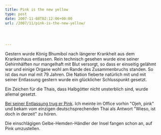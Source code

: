 ```yaml
---
title: Pink is the new yellow
type: post
date: 2007-11-08T02:12:06+00:00
url: /2007/11/pink-is-the-new-yellow/




---
```

Gestern wurde König Bhumibol nach längerer Krankheit aus dem Krankenhaus entlassen. Rein technisch gesehen wurde eine seiner Gehirnhälften nur mangelhaft mit Blut versorgt, so dass er einseitig gelähmt war und einige Organe wohl am Rande des Zusammenbruchs standen. So ist das nun mal mit 79 Jahren. Die Nation fieberte natürlich mit und mit seiner Entlassung gestern wurde ein glücklicher Schlusspunkt gesetzt.

Ein Zeichen für die Thais, dass Halbgötter nicht unsterblich sind, wurde allemal gesetzt.

[Bei seiner Entlassung trug er Pink][1]. Ich meinte im Office vorhin "Ojeh, pink" und bekam vom einzigen deutschsprechenden Thai als Antwort "Wieso, ist doch in derzeit" zu hören.

Die einschlägigen Gelbe-Hemden-Händler der Insel fangen schon an, auf Pink umzustellen.

 [1]: http://nationmultimedia.com/2007/11/09/headlines/headlines_30055434.php
